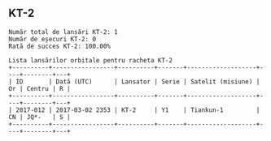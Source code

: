 ## KT-2

    Număr total de lansări KT-2: 1
    Număr de eșecuri KT-2: 0
    Rată de succes KT-2: 100.00%
    
    Lista lansărilor orbitale pentru racheta KT-2
    +----------+-----------------+----------+-------+-------------------+----+--------+---+
    | ID       | Dată (UTC)      | Lansator | Serie | Satelit (misiune) | Or | Centru | R |
    +----------+-----------------+----------+-------+-------------------+----+--------+---+
    | 2017-012 | 2017-03-02 2353 | KT-2     | Y1    | Tiankun-1         | CN | JQ*-   | S |
    +----------+-----------------+----------+-------+-------------------+----+--------+---+
    

